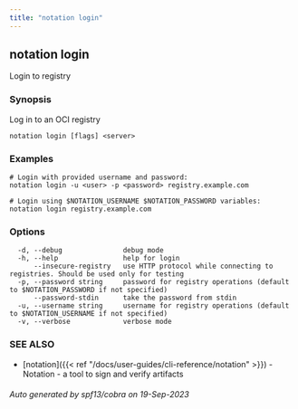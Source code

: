 ```yaml
---
title: "notation login"
---
```


## notation login

Login to registry

### Synopsis

Log in to an OCI registry

```
notation login [flags] <server>
```

### Examples

```
# Login with provided username and password:
notation login -u <user> -p <password> registry.example.com

# Login using $NOTATION_USERNAME $NOTATION_PASSWORD variables:
notation login registry.example.com
```

### Options

```
  -d, --debug               debug mode
  -h, --help                help for login
      --insecure-registry   use HTTP protocol while connecting to registries. Should be used only for testing
  -p, --password string     password for registry operations (default to $NOTATION_PASSWORD if not specified)
      --password-stdin      take the password from stdin
  -u, --username string     username for registry operations (default to $NOTATION_USERNAME if not specified)
  -v, --verbose             verbose mode
```

### SEE ALSO

* [notation]({{< ref "/docs/user-guides/cli-reference/notation" >}})	 - Notation - a tool to sign and verify artifacts

###### Auto generated by spf13/cobra on 19-Sep-2023
